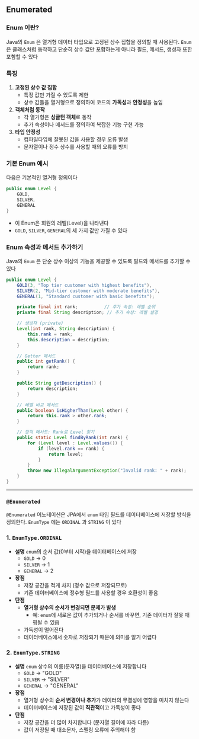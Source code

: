 ## Enumerated

### Enum 이란?

Java의 `Enum` 은 열거형 데이터 타입으로 고정된 상수 집합을 정의할 때 사용된다. `Enum` 은 클래스처럼 동작하고 단순히 상수 값만 포함하는게 아니라 필드, 메서드, 생성자 또한 포함할 수 있다

### **특징**

1. **고정된 상수 값 집합**
   - 특정 값만 가질 수 있도록 제한
   - 상수 값들을 열거형으로 정의하여 코드의 **가독성**과 **안정성**을 높임
2. **객체처럼 동작**
   - 각 열거형은 **싱글턴 객체**로 동작
   - 추가 속성이나 메서드를 정의하여 복잡한 기능 구현 가능
3. **타입 안정성**
   - 컴파일타임에 잘못된 값을 사용할 경우 오류 발생
   - 문자열이나 정수 상수를 사용할 때의 오류를 방지

### **기본 Enum 예시**

다음은 기본적인 열거형 정의이다

```java
public enum Level {
    GOLD,
    SILVER,
    GENERAL
}
```

- 이 Enum은 회원의 레벨(Level)을 나타낸다
- `GOLD`, `SILVER`, `GENERAL`의 세 가지 값만 가질 수 있다

### Enum 속성과 메서드 추가하기

Java의 `Enum` 은 단순 상수 이상의 기능을 제공할 수 있도록 필드와 메서드를 추가할 수 있다

```java
public enum Level {
    GOLD(3, "Top tier customer with highest benefits"),
    SILVER(2, "Mid-tier customer with moderate benefits"),
    GENERAL(1, "Standard customer with basic benefits");

    private final int rank;          // 추가 속성: 레벨 순위
    private final String description; // 추가 속성: 레벨 설명

    // 생성자 (private)
    Level(int rank, String description) {
        this.rank = rank;
        this.description = description;
    }

    // Getter 메서드
    public int getRank() {
        return rank;
    }

    public String getDescription() {
        return description;
    }

    // 레벨 비교 메서드
    public boolean isHigherThan(Level other) {
        return this.rank > other.rank;
    }

    // 정적 메서드: Rank로 Level 찾기
    public static Level findByRank(int rank) {
        for (Level level : Level.values()) {
            if (level.rank == rank) {
                return level;
            }
        }
        throw new IllegalArgumentException("Invalid rank: " + rank);
    }
}
```

---

### `@Enumerated`

`@Enumerated` 어노테이션은 JPA에서 `enum` 타입 필드를 데이터베이스에 저장할 방식을 정의한다. `EnumType` 에는 `ORDINAL` 과 `STRING` 이 있다

### **1. `EnumType.ORDINAL`**

- **설명**
  `enum`의 순서 값(0부터 시작)을 데이터베이스에 저장
  - `GOLD` → 0
  - `SILVER` → 1
  - `GENERAL` → 2
- **장점**
  - 저장 공간을 적게 차지 (정수 값으로 저장되므로)
  - 기존 데이터베이스에 정수형 필드를 사용할 경우 호환성이 좋음
- **단점**
  - **열거형 상수의 순서가 변경되면 문제가 발생**
    - 예: `enum`에 새로운 값이 추가되거나 순서를 바꾸면, 기존 데이터가 잘못 매핑될 수 있음
  - 가독성이 떨어진다
  - 데이터베이스에서 숫자로 저장되기 때문에 의미를 알기 어렵다

### **2. `EnumType.STRING`**

- **설명**
  `enum` 상수의 이름(문자열)을 데이터베이스에 저장합니다
  - `GOLD` → "GOLD"
  - `SILVER` → "SILVER"
  - `GENERAL` → "GENERAL"
- **장점**
  - 열거형 상수의 **순서 변경이나 추가**가 데이터의 무결성에 영향을 미치지 않는다
  - 데이터베이스에 저장된 값이 **직관적**이고 가독성이 좋다
- **단점**
  - 저장 공간을 더 많이 차지합니다 (문자열 길이에 따라 다름)
  - 값이 저장될 때 대소문자, 스펠링 오류에 주의해야 함
